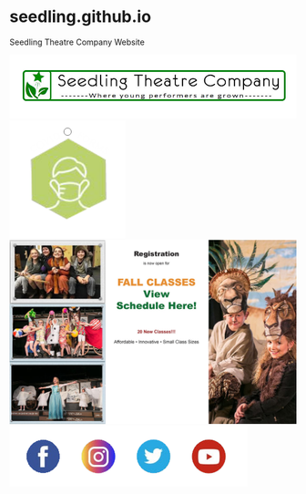 # seedling.github.io
Seedling Theatre Company Website

![](NewLogo.png)
![](images/covidButton_Desktop.png)
![](images/fullPicture.jpg)
![](images/SocMedClearBG.png)
